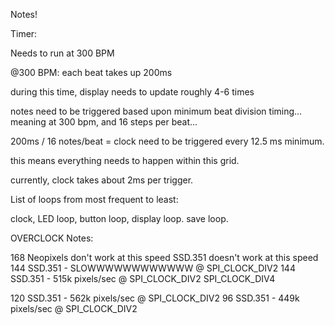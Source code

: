 Notes!


Timer:

Needs to run at 300 BPM

@300 BPM: each beat takes up 200ms

during this time, display needs to update roughly 4-6 times

notes need to be triggered based upon minimum beat division timing... meaning at 300 bpm, and 16 steps per beat... 

200ms / 16 notes/beat = clock need to be triggered every 12.5 ms minimum.

this means everything needs to happen within this grid. 

currently, clock takes about 2ms per trigger.



List of loops from most frequent to least:

clock,
LED loop,
button loop,
display loop.
save loop.





OVERCLOCK Notes:


168		Neopixels don't work at this speed
		SSD.351 doesn't work at this speed
144		SSD.351 - SLOWWWWWWWWWWWW @ SPI_CLOCK_DIV2 
144		SSD.351 - 515k pixels/sec @ SPI_CLOCK_DIV2 
							 SPI_CLOCK_DIV4

120		SSD.351 - 562k pixels/sec @ SPI_CLOCK_DIV2
96 		SSD.351 - 449k pixels/sec @ SPI_CLOCK_DIV2